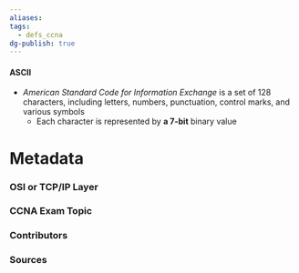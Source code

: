 ```yaml
---
aliases: 
tags:
  - defs_ccna
dg-publish: true
---
```

#### ASCII
- *American Standard Code for Information Exchange* is a set of 128 characters, including letters, numbers, punctuation, control marks, and various symbols
	- Each character is represented by **a 7-bit** binary value



# Metadata
### OSI or TCP/IP Layer

### CCNA Exam Topic

### Contributors

### Sources


